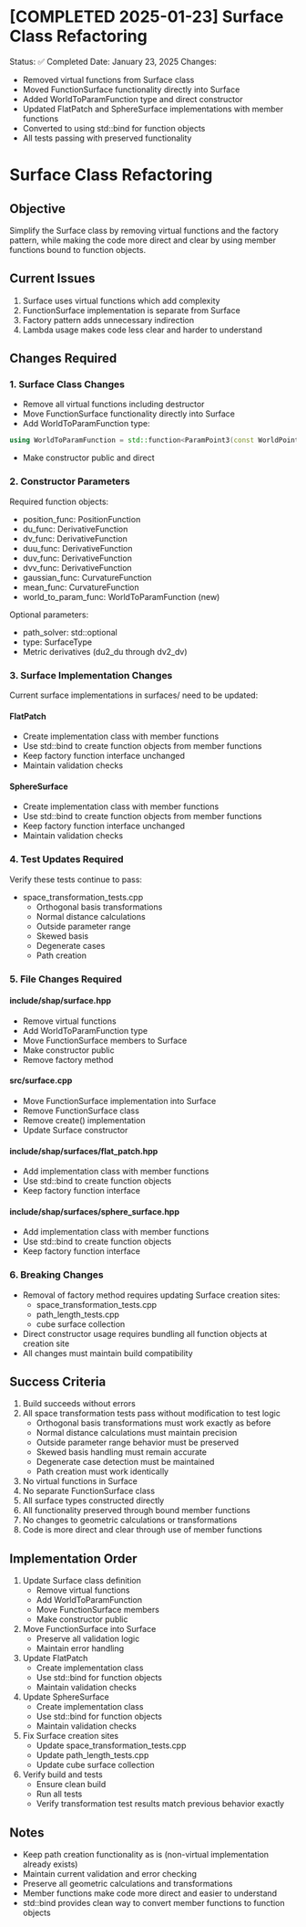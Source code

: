 # [COMPLETED 2025-01-23] Surface Class Refactoring

Status: ✅ Completed
Date: January 23, 2025
Changes:
- Removed virtual functions from Surface class
- Moved FunctionSurface functionality directly into Surface
- Added WorldToParamFunction type and direct constructor
- Updated FlatPatch and SphereSurface implementations with member functions
- Converted to using std::bind for function objects
- All tests passing with preserved functionality

# Surface Class Refactoring

## Objective
Simplify the Surface class by removing virtual functions and the factory pattern, while making the code more direct and clear by using member functions bound to function objects.

## Current Issues
1. Surface uses virtual functions which add complexity
2. FunctionSurface implementation is separate from Surface
3. Factory pattern adds unnecessary indirection
4. Lambda usage makes code less clear and harder to understand

## Changes Required

### 1. Surface Class Changes
- Remove all virtual functions including destructor
- Move FunctionSurface functionality directly into Surface
- Add WorldToParamFunction type:
```cpp
using WorldToParamFunction = std::function<ParamPoint3(const WorldPoint3&)>;
```
- Make constructor public and direct

### 2. Constructor Parameters
Required function objects:
- position_func: PositionFunction
- du_func: DerivativeFunction
- dv_func: DerivativeFunction
- duu_func: DerivativeFunction
- duv_func: DerivativeFunction
- dvv_func: DerivativeFunction
- gaussian_func: CurvatureFunction
- mean_func: CurvatureFunction
- world_to_param_func: WorldToParamFunction (new)

Optional parameters:
- path_solver: std::optional<PathSolver>
- type: SurfaceType
- Metric derivatives (du2_du through dv2_dv)

### 3. Surface Implementation Changes
Current surface implementations in surfaces/ need to be updated:

#### FlatPatch
- Create implementation class with member functions
- Use std::bind to create function objects from member functions
- Keep factory function interface unchanged
- Maintain validation checks

#### SphereSurface
- Create implementation class with member functions
- Use std::bind to create function objects from member functions
- Keep factory function interface unchanged
- Maintain validation checks

### 4. Test Updates Required
Verify these tests continue to pass:
- space_transformation_tests.cpp
  * Orthogonal basis transformations
  * Normal distance calculations
  * Outside parameter range
  * Skewed basis
  * Degenerate cases
  * Path creation

### 5. File Changes Required

#### include/shap/surface.hpp
- Remove virtual functions
- Add WorldToParamFunction type
- Move FunctionSurface members to Surface
- Make constructor public
- Remove factory method

#### src/surface.cpp
- Move FunctionSurface implementation into Surface
- Remove FunctionSurface class
- Remove create() implementation
- Update Surface constructor

#### include/shap/surfaces/flat_patch.hpp
- Add implementation class with member functions
- Use std::bind to create function objects
- Keep factory function interface

#### include/shap/surfaces/sphere_surface.hpp
- Add implementation class with member functions
- Use std::bind to create function objects
- Keep factory function interface

### 6. Breaking Changes
- Removal of factory method requires updating Surface creation sites:
  * space_transformation_tests.cpp
  * path_length_tests.cpp
  * cube surface collection
- Direct constructor usage requires bundling all function objects at creation site
- All changes must maintain build compatibility

## Success Criteria
1. Build succeeds without errors
2. All space transformation tests pass without modification to test logic
   * Orthogonal basis transformations must work exactly as before
   * Normal distance calculations must maintain precision
   * Outside parameter range behavior must be preserved
   * Skewed basis handling must remain accurate
   * Degenerate case detection must be maintained
   * Path creation must work identically
3. No virtual functions in Surface
4. No separate FunctionSurface class
5. All surface types constructed directly
6. All functionality preserved through bound member functions
7. No changes to geometric calculations or transformations
8. Code is more direct and clear through use of member functions

## Implementation Order
1. Update Surface class definition
   * Remove virtual functions
   * Add WorldToParamFunction
   * Move FunctionSurface members
   * Make constructor public
2. Move FunctionSurface into Surface
   * Preserve all validation logic
   * Maintain error handling
3. Update FlatPatch
   * Create implementation class
   * Use std::bind for function objects
   * Maintain validation checks
4. Update SphereSurface
   * Create implementation class
   * Use std::bind for function objects
   * Maintain validation checks
5. Fix Surface creation sites
   * Update space_transformation_tests.cpp
   * Update path_length_tests.cpp
   * Update cube surface collection
6. Verify build and tests
   * Ensure clean build
   * Run all tests
   * Verify transformation test results match previous behavior exactly

## Notes
- Keep path creation functionality as is (non-virtual implementation already exists)
- Maintain current validation and error checking
- Preserve all geometric calculations and transformations
- Member functions make code more direct and easier to understand
- std::bind provides clean way to convert member functions to function objects
